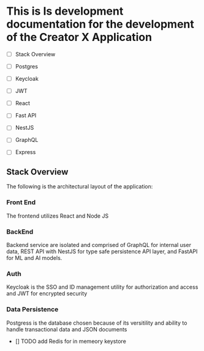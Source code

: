 # This is Is development documentation for the development of the Creator X Application

- [ ] Stack Overview
- [ ] Postgres
- [ ] Keycloak
- [ ] JWT
- [ ] React
- [ ] Fast API
- [ ] NestJS
- [ ] GraphQL
- [ ] Express




## Stack Overview

The following is the architectural layout of the application:

### Front End
The frontend utilizes React and Node JS

### BackEnd
Backend service are isolated and comprised of GraphQL for internal user data, REST API with NestJS for type safe persistence API layer, and FastAPI for ML and AI models.

### Auth
Keycloak is the SSO and ID management utility for authorization and access and JWT for encrypted security

### Data Persistence
Postgress is the database chosen because of its versitility and ability to handle transactional data and JSON documents

- [] TODO add  Redis for in memeory keystore
